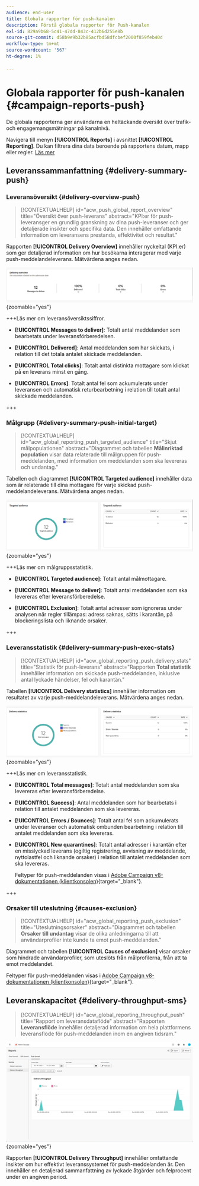 ```yaml
---
audience: end-user
title: Globala rapporter för push-kanalen
description: Förstå globala rapporter för Push-kanalen
exl-id: 829a9b68-5c41-47dd-843c-412b6d255e8b
source-git-commit: d58b9e9b32b85acfbd58dfcbef2000f859feb40d
workflow-type: tm+mt
source-wordcount: '567'
ht-degree: 1%

---
```


# Globala rapporter för push-kanalen {#campaign-reports-push}

De globala rapporterna ger användarna en heltäckande översikt över trafik- och engagemangsmätningar på kanalnivå.

Navigera till menyn **[!UICONTROL Reports]** i avsnittet **[!UICONTROL Reporting]**. Du kan filtrera dina data beroende på rapportens datum, mapp eller regler. [Läs mer](global-reports.md)

## Leveranssammanfattning {#delivery-summary-push}

### Leveransöversikt {#delivery-overview-push}

>[!CONTEXTUALHELP]
>id="acw_push_global_report_overview"
>title="Översikt över push-leverans"
>abstract="KPI:er för push-leverans **&#x200B;**&#x200B;ger en grundlig granskning av dina push-leveranser och ger detaljerade insikter och specifika data. Den innehåller omfattande information om leveransens prestanda, effektivitet och resultat."

Rapporten **[!UICONTROL Delivery Overview]** innehåller nyckeltal (KPI:er) som ger detaljerad information om hur besökarna interagerar med varje push-meddelandeleverans. Mätvärdena anges nedan.

![Mätvärden för leveransöversikt, som visar nyckeltal relaterade till prestanda för push-meddelanden.](assets/global_report_push_delivery_overview.png){zoomable="yes"}

+++Läs mer om leveransöversiktssiffror.

* **[!UICONTROL Messages to deliver]**: Totalt antal meddelanden som bearbetats under leveransförberedelsen.

* **[!UICONTROL Delivered]**: Antal meddelanden som har skickats, i relation till det totala antalet skickade meddelanden.

* **[!UICONTROL Total clicks]**: Totalt antal distinkta mottagare som klickat på en leverans minst en gång.

* **[!UICONTROL Errors]**: Totalt antal fel som ackumulerats under leveransen och automatisk returbearbetning i relation till totalt antal skickade meddelanden.

+++

### Målgrupp {#delivery-summary-push-initial-target}

>[!CONTEXTUALHELP]
>id="acw_global_reporting_push_targeted_audience"
>title="Skjut målpopulationen"
>abstract="Diagrammet och tabellen **Målinriktad population** visar data relaterade till målgruppen för push-meddelanden, med information om meddelanden som ska levereras och undantag."

Tabellen och diagrammet **[!UICONTROL Targeted audience]** innehåller data som är relaterade till dina mottagare för varje skickad push-meddelandeleverans. Mätvärdena anges nedan.

![Målinriktade målgruppsmått, som visar data relaterade till mottagare och undantag för push-meddelanden.](assets/global_report_push_targeted_audience.png){zoomable="yes"}

+++Läs mer om målgruppsstatistik.

* **[!UICONTROL Targeted audience]**: Totalt antal målmottagare.

* **[!UICONTROL Message to deliver]**: Totalt antal meddelanden som ska levereras efter leveransförberedelse.

* **[!UICONTROL Exclusion]**: Totalt antal adresser som ignoreras under analysen när regler tillämpas: adress saknas, sätts i karantän, på blockeringslista och liknande orsaker.

+++

### Leveransstatistik {#delivery-summary-push-exec-stats}

>[!CONTEXTUALHELP]
>id="acw_global_reporting_push_delivery_stats"
>title="Statistik för push-leverans"
>abstract="Rapporten **Total statistik** innehåller information om skickade push-meddelanden, inklusive antal lyckade händelser, fel och karantän."

Tabellen **[!UICONTROL Delivery statistics]** innehåller information om resultatet av varje push-meddelandeleverans. Mätvärdena anges nedan.

![Statistikstatistik som visar antal lyckade åtgärder, fel och karantän för push-meddelanden.](assets/global_report_push_delivery_statistics.png){zoomable="yes"}

+++Läs mer om leveransstatistik.

* **[!UICONTROL Total messages]**: Totalt antal meddelanden som ska levereras efter leveransförberedelse.

* **[!UICONTROL Success]**: Antal meddelanden som har bearbetats i relation till antalet meddelanden som ska levereras.

* **[!UICONTROL Errors / Bounces]**: Totalt antal fel som ackumulerats under leveranser och automatisk ombunden bearbetning i relation till antalet meddelanden som ska levereras.

* **[!UICONTROL New quarantines]**: Totalt antal adresser i karantän efter en misslyckad leverans (ogiltig registrering, avvisning av meddelande, nyttolastfel och liknande orsaker) i relation till antalet meddelanden som ska levereras.

  Feltyper för push-meddelanden visas i [Adobe Campaign v8-dokumentationen (klientkonsolen)](https://experienceleague.adobe.com/docs/campaign/campaign-v8/send/failures/delivery-failures.html#push-error-types){target="_blank"}.

+++

### Orsaker till uteslutning {#causes-exclusion}

>[!CONTEXTUALHELP]
>id="acw_global_reporting_push_exclusion"
>title="Uteslutningsorsaker"
>abstract="Diagrammet och tabellen **Orsaker till undantag** visar de olika anledningarna till att användarprofiler inte kunde ta emot push-meddelanden."

Diagrammet och tabellen **[!UICONTROL Causes of exclusion]** visar orsaker som hindrade användarprofiler, som uteslöts från målprofilerna, från att ta emot meddelandet.

Feltyper för push-meddelanden visas i [Adobe Campaign v8-dokumentationen (klientkonsolen)](https://experienceleague.adobe.com/docs/campaign/campaign-v8/send/failures/delivery-failures.html#push-error-types){target="_blank"}.

## Leveranskapacitet {#delivery-throughput-sms}

>[!CONTEXTUALHELP]
>id="acw_global_reporting_throughput_push"
>title="Rapport om leveransdataflöde"
>abstract="Rapporten **Leveransflöde** innehåller detaljerad information om hela plattformens leveransflöde för push-meddelanden inom en angiven tidsram."

![Mätvärden för leveransdataflöde, som visar om push-meddelanden lyckades eller inte under en angiven period.](assets/global_report_push_delivery_throughput.png){zoomable="yes"}

Rapporten **[!UICONTROL Delivery Throughput]** innehåller omfattande insikter om hur effektivt leveranssystemet för push-meddelanden är. Den innehåller en detaljerad sammanfattning av lyckade åtgärder och felprocent under en angiven period.